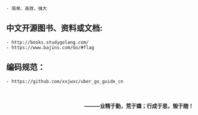 
    - 简单、高效、强大

## 中文开源图书、资料或文档:
    - http://books.studygolang.com/
    - https://www.bajins.com/Go/#flag

## 编码规范：
    - https://github.com/xxjwxc/uber_go_guide_cn

　　
**<p align=right> ———业精于勤，荒于嬉；行成于思，毁于随！ </p>**